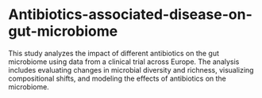 # Antibiotics-associated-disease-on-gut-microbiome
This study analyzes the impact of different antibiotics on the gut microbiome using data from a clinical trial across Europe. The analysis includes evaluating changes in microbial diversity and richness, visualizing compositional shifts, and modeling the effects of antibiotics on the microbiome.
